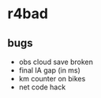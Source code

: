 # r4bad

## bugs

+ obs cloud save broken
+ final IA gap (in ms)
+ km counter on bikes
+ net code hack

